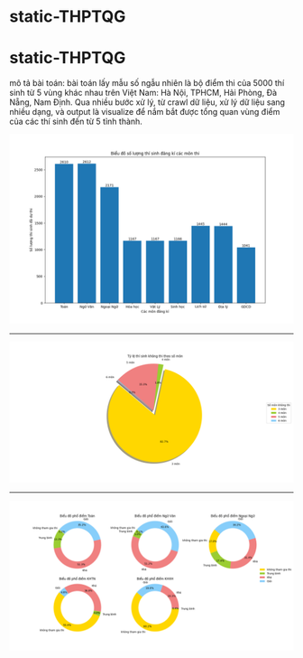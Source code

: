 # static-THPTQG

# static-THPTQG

mô tả bài toán: bài toán lấy mẫu số ngẫu nhiên là bộ điểm thi của 5000 thí sinh từ 5 vùng khác nhau trên Việt Nam: Hà Nội, TPHCM, Hải Phòng, Đà Nẵng, Nam Định. Qua nhiều bước xử lý, từ crawl dữ liệu, xử lý dữ liệu sang nhiều dạng, và output là visualize để nắm bắt được tổng quan vùng điểm của các thí sinh đến từ 5 tỉnh thành. 

![Mô tả ảnh](data_visualize/SLthisinhthamgiatungmon.png)

__________________________________________________________________
![Mô tả ảnh](data_visualize/thí_sinh_không_thi_theo_số_môn.png)

__________________________________________________________________

![Mô tả ảnh](data_visualize/phổ_điểm_các_môn.png)

